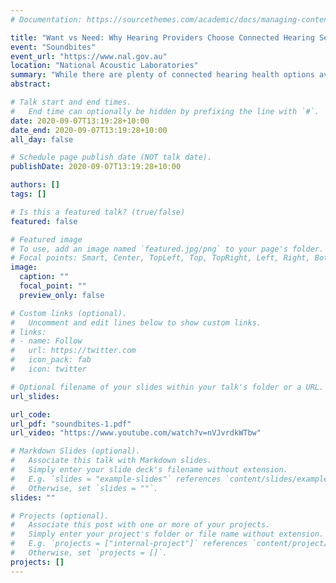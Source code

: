 ```yaml
---
# Documentation: https://sourcethemes.com/academic/docs/managing-content/

title: "Want vs Need: Why Hearing Providers Choose Connected Hearing Services"
event: "Soundbites"
event_url: "https://www.nal.gov.au"
location: "National Acoustic Laboratories"
summary: "While there are plenty of connected hearing health options available to hearing services providers, very few of these are being used. So what drives hearing service staff to choose to use or refuse these services?"
abstract:

# Talk start and end times.
#   End time can optionally be hidden by prefixing the line with `#`.
date: 2020-09-07T13:19:28+10:00
date_end: 2020-09-07T13:19:28+10:00
all_day: false

# Schedule page publish date (NOT talk date).
publishDate: 2020-09-07T13:19:28+10:00

authors: []
tags: []

# Is this a featured talk? (true/false)
featured: false

# Featured image
# To use, add an image named `featured.jpg/png` to your page's folder. 
# Focal points: Smart, Center, TopLeft, Top, TopRight, Left, Right, BottomLeft, Bottom, BottomRight.
image:
  caption: ""
  focal_point: ""
  preview_only: false

# Custom links (optional).
#   Uncomment and edit lines below to show custom links.
# links:
# - name: Follow
#   url: https://twitter.com
#   icon_pack: fab
#   icon: twitter

# Optional filename of your slides within your talk's folder or a URL.
url_slides:

url_code:
url_pdf: "soundbites-1.pdf"
url_video: "https://www.youtube.com/watch?v=nVJvrdkWTbw"

# Markdown Slides (optional).
#   Associate this talk with Markdown slides.
#   Simply enter your slide deck's filename without extension.
#   E.g. `slides = "example-slides"` references `content/slides/example-slides.md`.
#   Otherwise, set `slides = ""`.
slides: ""

# Projects (optional).
#   Associate this post with one or more of your projects.
#   Simply enter your project's folder or file name without extension.
#   E.g. `projects = ["internal-project"]` references `content/project/deep-learning/index.md`.
#   Otherwise, set `projects = []`.
projects: []
---
```

